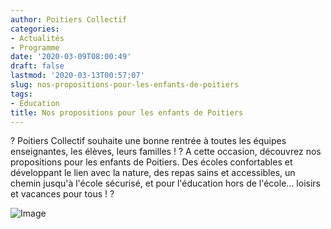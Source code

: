 ```yaml
---
author: Poitiers Collectif
categories:
- Actualités
- Programme
date: '2020-03-09T08:00:49'
draft: false
lastmod: '2020-03-13T00:57:07'
slug: nos-propositions-pour-les-enfants-de-poitiers
tags:
- Éducation
title: Nos propositions pour les enfants de Poitiers
---
```


? Poitiers Collectif souhaite une bonne rentrée à toutes les équipes enseignantes, les élèves, leurs familles ! ? A cette occasion, découvrez nos propositions pour les enfants de Poitiers. Des écoles confortables et développant le lien avec la nature, des repas sains et accessibles, un chemin jusqu'à l'école sécurisé, et pour l'éducation hors de l'école... loisirs et vacances pour tous ! ?️

![Image](/images/2025/nos-propositions-pour-les-enfants-de-poitiers/Flyer_Ecoles.jpg)
